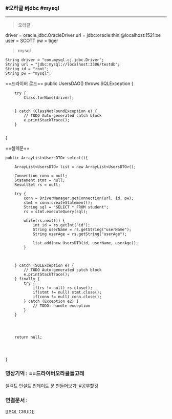 
### #오라클 #jdbc #mysql 
---



>오라클

driver = oracle.jdbc.OracleDriver
url = jdbc:oracle:thin:@localhost:1521:xe
user = SCOTT
pw = tiger


> mysql

	String driver = "com.mysql.cj.jdbc.Driver";
	String url = "jdbc:mysql://localhost:3306/testdb";
	String id = "root";
	String pw = "mysql";



==드라이버 로드==
	public UsersDAO() throws SQLException {

		
		try {
			Class.forName(driver);
		
			
		} catch (ClassNotFoundException e) {
			// TODO Auto-generated catch block
			e.printStackTrace();
		}
		
		
	}

==셀렉문==

	public ArrayList<UsersDTO> select(){
		
		ArrayList<UsersDTO> list = new ArrayList<UsersDTO>();
		
		Connection conn = null;
		Statement stmt = null;
		ResultSet rs = null;
		
		try {
			conn = DriverManager.getConnection(url, id, pw);
			stmt = conn.createStatement();
			String sql = "SELECT * FROM student";
			rs = stmt.executeQuery(sql);
			
			while(rs.next()) {
				int id = rs.getInt("id");
				String userName = rs.getString("userName");
				String userAge = rs.getString("userAge");
				
				list.add(new UsersDTO(id, userName, userAge));
			}
			
		
			
		} catch (SQLException e) {
			// TODO Auto-generated catch block
			e.printStackTrace();
		} finally {
			try {
				if(rs != null) rs.close();
				if(stmt != null) stmt.close();
				if(conn != null) conn.close();
			} catch (Exception e2) {
				// TODO: handle exception
			}
		}

		

		
		return null;
		

		
		
	}



### 영상기억 :  ==드라이버오라클돌고래 

셀렉트 인설트 업데이트 문 만들어보기!  #공부할것




### 연결문서 : 

[[SQL CRUD]]





















